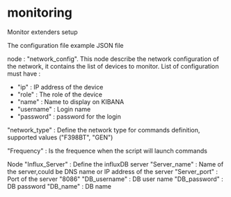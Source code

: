# monitoring
Monitor extenders setup

The configuration file example 
JSON file

node : 
"network_config". This node describe the network configuration of the network, it contains the list of devices to monitor.
List of configuration must have :
- "ip" : IP address of the device
- "role" : The role of the device
- "name" : Name to display on KIBANA
- "username" : Login name
- "password"  : password for the login 

"network_type" : Define the network type for commands definition, supported values ("F398BT", "GEN")

"Frequency" : Is the frequence when the script will launch commands

Node "Influx_Server" : Define the influxDB server
"Server_name"  : Name of the server,could be DNS name or IP address of the server
"Server_port"  : Port of the server "8086"
"DB_username"  : DB user name
"DB_password"  : DB password
"DB_name"      : DB name

